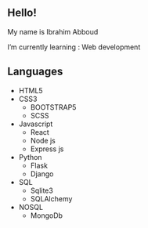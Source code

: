 ## Hello!

My name is Ibrahim Abboud  

I’m currently learning : Web development

## **Languages**
- HTML5
- CSS3
    - BOOTSTRAP5
    - SCSS
- Javascript
    - React
    - Node js
    - Express js
- Python
    - Flask
    - Django
- SQL
    - Sqlite3
    - SQLAlchemy
- NOSQL
    - MongoDb
